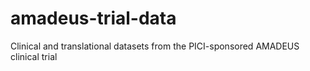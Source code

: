 # amadeus-trial-data
Clinical and translational datasets from the PICI-sponsored AMADEUS clinical trial
